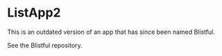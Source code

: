 # ListApp2

This is an outdated version of an app that has since been named Blistful.

See the Blistful repository.
